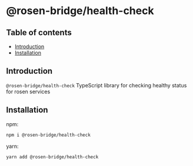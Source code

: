 # @rosen-bridge/health-check

## Table of contents

- [Introduction](#introduction)
- [Installation](#installation)

## Introduction

`@rosen-bridge/health-check` TypeScript library for checking healthy status for rosen services

## Installation

npm:

```sh
npm i @rosen-bridge/health-check
```

yarn:

```sh
yarn add @rosen-bridge/health-check
```
